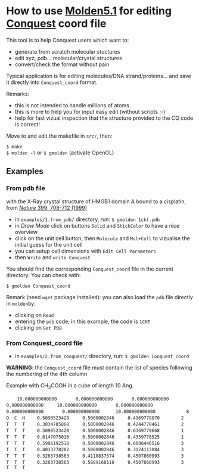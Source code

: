 # How to use [Molden5.1](http://cheminf.cmbi.ru.nl/molden/) for editing [Conquest](http://www.order-n.org) coord file
This tool is to help Conquest users which want to:
- generate from scratch molecular stuctures
- edit xyz, pdb... molecular/crystal structures 
- convert/check the format without pain 

Typical application is for editing molecules/DNA strand/proteins... and save it directly into `Conquest_coord` format.

Remarks:
- this is not intended to handle millions of atoms
- this is more to help you for input easy edit (without scripts ;-)
- help for fast vizual inspection that the structure provided to the CQ code is correct!

Move to and edit the makefile in `src/`, then:

`$ make`  
`$ molden -l` or `$ gmolden` (activate OpenGL)

## Examples

### From pdb file
with the X-Ray crystal structure of HMGB1 domain A bound to a cisplatin, from [*Nature* 399, 708-712 (1999)](https://www.rcsb.org/structure/1CKT)

- in `examples/1.from_pdb/` directory, run:
`$ gmolden 1ckt.pdb` 
- in *Draw Mode* click on buttons `Solid` and `StickColor` to have a
  nice overview
- click on the unit cell button, then `Molecule` and `Mol+Cell` to
vizualise the initial guess for the unit cell
- you can setup cell dimensions with `Edit Cell Parameters`
- then `Write` and `write Conquest`

You should find the corresponding `Conquest_coord` file in the current
directory. You can check with:

`$ gmolden Conquest_coord` 

Remark (need `wget` package installed):
you can also load the `pdb` file directly in `molden`by:
- clicking on `Read`
- entering the `pdb` code; in this example, the code is `1CKT`
- clicking on `Get PDB`

### From Conquest_coord file

- in `examples/2.from_conquest/` directory, run:
`$ gmolden Conquest_coord` 

**WARNING**: the `Conquest_coord` file must contain the list of species
following the numbering of the 4th column 

Example with CH<sub>3</sub>COOH in a cube of length 10 Ang.

`    10.000000000000       0.000000000000       0.000000000000`
`      0.000000000000     10.000000000000       0.000000000000`
`      0.000000000000       0.000000000000      10.000000000000`
`           8     O  C  H`
`    0.5090523420     0.5000002846     0.4969778870        2   T  T  T`
`    0.3834785868     0.5000002846     0.4244778461        2   T  T  T`
`    0.5090523420     0.5000002846     0.6369779668        1   T  T  T`
`    0.6147075016     0.5000002846     0.4359778525        1   T  T  T`
`    0.5986192518     0.5000002846     0.6686446516        3   T  T  T`
`    0.4033778282     0.5000002846     0.3174113084        3   T  T  T`
`    0.3263738563     0.4110837574     0.4507860993        3   T  T  T`
`    0.3263738563     0.5889168118     0.4507860993        3   T  T  T`









